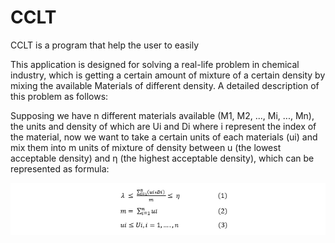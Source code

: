 # CCLT

CCLT is a program that help the user to easily 

This application is designed for solving a real-life problem in chemical industry, which is getting a certain amount of mixture of a certain density by mixing the available Materials of different density. A detailed description of this problem as follows:

Supposing we have n different materials available (M1, M2, ..., Mi, ..., Mn), the units and density of which are Ui and Di where i represent the index of the material, now we want to take a certain units of each materials (ui) and mix them into m units of mixture of density between u (the lowest acceptable density) and η (the highest acceptable density), which can be represented as formula: 

<div style="text-align:center"><img src ="/Formula.PNG" /></div>
